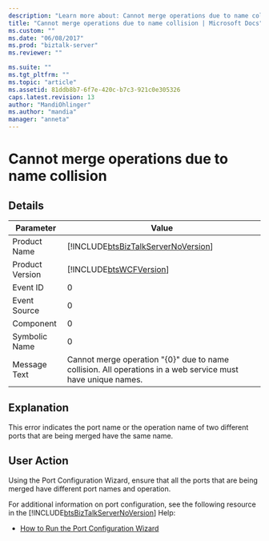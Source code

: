 ```yaml
---
description: "Learn more about: Cannot merge operations due to name collision"
title: "Cannot merge operations due to name collision | Microsoft Docs"
ms.custom: ""
ms.date: "06/08/2017"
ms.prod: "biztalk-server"
ms.reviewer: ""

ms.suite: ""
ms.tgt_pltfrm: ""
ms.topic: "article"
ms.assetid: 81ddb8b7-6f7e-420c-b7c3-921c0e305326
caps.latest.revision: 13
author: "MandiOhlinger"
ms.author: "mandia"
manager: "anneta"
---
```

# Cannot merge operations due to name collision
## Details  
  
|    Parameter    |                                         Value                                                               |
|-----------------|-------------------------------------------------------------------------------------------------------------|
|  Product Name   |             [!INCLUDE[btsBizTalkServerNoVersion](../includes/btsbiztalkservernoversion-md.md)]              |
| Product Version |                         [!INCLUDE[btsWCFVersion](../includes/btswcfversion-md.md)]                          |
|    Event ID     |                                                      0                                                      |
|  Event Source   |                                                      0                                                      |
|    Component    |                                                      0                                                      |
|  Symbolic Name  |                                                      0                                                      |
|  Message Text   | Cannot merge operation "{0}" due to name collision. All operations in a web service must have unique names. |
  
## Explanation  
 This error indicates the port name or the operation name of two different ports that are being merged have the same name.  
  
## User Action  
 Using the Port Configuration Wizard, ensure that all the ports that are being merged have different port names and operation.  
  
 For additional information on port configuration, see the following resource in the [!INCLUDE[btsBizTalkServerNoVersion](../includes/btsbiztalkservernoversion-md.md)] Help:  
  
-   [How to Run the Port Configuration Wizard](../core/how-to-run-the-port-configuration-wizard.md)
